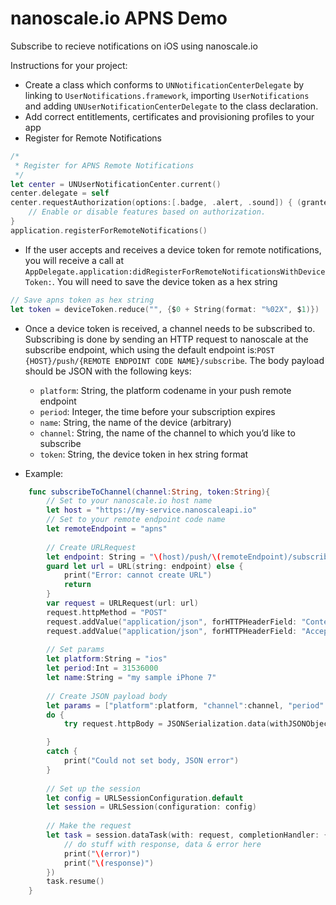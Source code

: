 # nanoscale.io APNS Demo

Subscribe to recieve notifications on iOS using nanoscale.io

Instructions for your project:

* Create a class which conforms to `UNNotificationCenterDelegate` by linking to `UserNotifications.framework`, importing `UserNotifications` and adding `UNUserNotificationCenterDelegate` to the class declaration.  
* Add correct entitlements, certificates and provisioning profiles to your app
* Register for Remote Notifications
```swift 
/*
 * Register for APNS Remote Notifications
 */
let center = UNUserNotificationCenter.current()
center.delegate = self
center.requestAuthorization(options:[.badge, .alert, .sound]) { (granted, error) in
	// Enable or disable features based on authorization.
}
application.registerForRemoteNotifications() 
```
* If the user accepts and receives a device token for remote notifications, you will receive a call at `AppDelegate.application:didRegisterForRemoteNotificationsWithDeviceToken:`. You will need to save the device token as a hex string
```swift
// Save apns token as hex string
let token = deviceToken.reduce("", {$0 + String(format: "%02X", $1)}) 
```
* Once a device token is received, a channel needs to be subscribed to. Subscribing is done by sending an HTTP request to nanoscale at the subscribe endpoint, which using the default endpoint is:`POST {HOST}/push/{REMOTE ENDPOINT CODE NAME}/subscribe`. The body payload should be JSON with the following keys:
	* `platform`: String, the platform codename in your push remote endpoint
	* `period`: Integer, the time before your subscription expires
	* `name`: String, the name of the device (arbitrary)
	* `channel`: String, the name of the channel to which you’d like to subscribe
	* `token`: String, the device token in hex string format

* Example:
```swift
    func subscribeToChannel(channel:String, token:String){
        // Set to your nanoscale.io host name
        let host = "https://my-service.nanoscaleapi.io"
        // Set to your remote endpoint code name
        let remoteEndpoint = "apns"
        
        // Create URLRequest
        let endpoint: String = "\(host)/push/\(remoteEndpoint)/subscribe"
        guard let url = URL(string: endpoint) else {
            print("Error: cannot create URL")
            return
        }
        var request = URLRequest(url: url)
        request.httpMethod = "POST"
        request.addValue("application/json", forHTTPHeaderField: "Content-Type")
        request.addValue("application/json", forHTTPHeaderField: "Accept")
        
        // Set params
        let platform:String = "ios"
        let period:Int = 31536000
        let name:String = "my sample iPhone 7"
        
        // Create JSON payload body
        let params = ["platform":platform, "channel":channel, "period":period, "name":name, "token":token] as Dictionary<String, Any>
        do {
            try request.httpBody = JSONSerialization.data(withJSONObject: params, options: JSONSerialization.WritingOptions(rawValue: UInt(0)))

        }
        catch {
            print("Could not set body, JSON error")
        }
        
        // Set up the session
        let config = URLSessionConfiguration.default
        let session = URLSession(configuration: config)
        
        // Make the request
        let task = session.dataTask(with: request, completionHandler: { (data, response, error) in
            // do stuff with response, data & error here
            print("\(error)")
            print("\(response)")
        })
        task.resume()
    }
```


